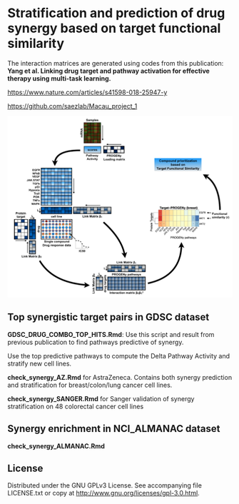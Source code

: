 # Stratification and prediction of drug synergy based on target functional similarity

The interaction matrices are generated using codes from this publication: 
**Yang et al. Linking drug target and pathway activation for effective therapy using multi-task learning.**

https://www.nature.com/articles/s41598-018-25947-y

https://github.com/saezlab/Macau_project_1


![Alt text](https://github.com/saezlab/Macau_Synergy_Prediction/blob/master/image/Figure_1.png)


## Top synergistic target pairs in GDSC dataset

**GDSC_DRUG_COMBO_TOP_HITS.Rmd**: Use this script and result from previous publication to find pathways predictive of synergy. 

Use the top predictive pathways to compute the Delta Pathway Activity and stratify new cell lines. 

**check_synergy_AZ.Rmd** for AstraZeneca. Contains both synergy prediction and stratification for breast/colon/lung cancer cell lines.

**check_synergy_SANGER.Rmd** for Sanger validation of synergy stratification on 48 colorectal cancer cell lines
 
## Synergy enrichment in NCI_ALMANAC dataset
**check_synergy_ALMANAC.Rmd**


## License

Distributed under the GNU GPLv3 License. See accompanying file LICENSE.txt or copy at http://www.gnu.org/licenses/gpl-3.0.html.
